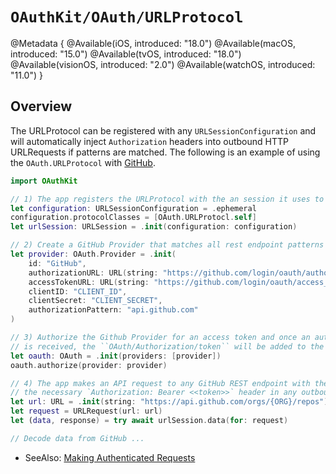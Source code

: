 # ``OAuthKit/OAuth/URLProtocol``
@Metadata {
    @Available(iOS, introduced: "18.0")
    @Available(macOS, introduced: "15.0")
    @Available(tvOS, introduced: "18.0")
    @Available(visionOS, introduced: "2.0")
    @Available(watchOS, introduced: "11.0")
}

## Overview
The URLProtocol can be registered with any `URLSessionConfiguration` and will automatically inject `Authorization` headers into outbound HTTP URLRequests if patterns are matched. The following is an example of using the `OAuth.URLProtocol` with [GitHub](https://docs.github.com/en/rest).

```swift
import OAuthKit

// 1) The app registers the URLProtocol with the an session it uses to communicate with GitHub rest endpoints 
let configuration: URLSessionConfiguration = .ephemeral
configuration.protocolClasses = [OAuth.URLProtocl.self]
let urlSession: URLSession = .init(configuration: configuration)

// 2) Create a GitHub Provider that matches all rest endpoint patterns of `api.github.com` HTTP URLRequest.
let provider: OAuth.Provider = .init(
    id: "GitHub",
    authorizationURL: URL(string: "https://github.com/login/oauth/authorize"),
    accessTokenURL: URL(string: "https://github.com/login/oauth/access_token"),
    clientID: "CLIENT_ID",
    clientSecret: "CLIENT_SECRET",
    authorizationPattern: "api.github.com"
)

// 3) Authorize the Github Provider for an access token and once an authorization
// is received, the ``OAuth/Authorization/token`` will be added to the `OAuth.URLProtocol`
let oauth: OAuth = .init(providers: [provider])
oauth.authorize(provider: provider)

// 4) The app makes an API request to any GitHub REST endpoint with the URLSession and it will automatically include
// the necessary `Authorization: Bearer <<token>>` header in any outbound HTTP URLRequests to `api.github.com`.
let url: URL = .init(string: "https://api.github.com/orgs/{ORG}/repos")
let request = URLRequest(url: url)
let (data, response) = try await urlSession.data(for: request)

// Decode data from GitHub ...

```

- SeeAlso:
[Making Authenticated Requests](https://www.oauth.com/oauth2-servers/making-authenticated-requests/)
